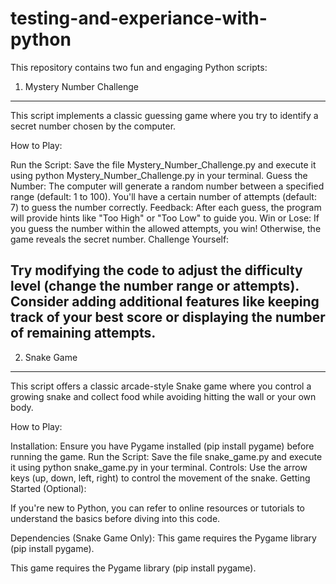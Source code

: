 # testing-and-experiance-with-python
 
This repository contains two fun and engaging Python scripts:

1. Mystery Number Challenge
----------------------------
This script implements a classic guessing game where you try to identify a secret number chosen by the computer.

How to Play:

Run the Script: Save the file Mystery_Number_Challenge.py and execute it using python Mystery_Number_Challenge.py in your terminal.
Guess the Number: The computer will generate a random number between a specified range (default: 1 to 100). You'll have a certain number of attempts (default: 7) to guess the number correctly.
Feedback: After each guess, the program will provide hints like "Too High" or "Too Low" to guide you.
Win or Lose: If you guess the number within the allowed attempts, you win! Otherwise, the game reveals the secret number.
Challenge Yourself:

Try modifying the code to adjust the difficulty level (change the number range or attempts).
Consider adding additional features like keeping track of your best score or displaying the number of remaining attempts.
----------------------------------------------------------------------------------------------------------------------------------------------------------------------------------
2. Snake Game
--------------
This script offers a classic arcade-style Snake game where you control a growing snake and collect food while avoiding hitting the wall or your own body.

How to Play:

Installation: Ensure you have Pygame installed (pip install pygame) before running the game.
Run the Script: Save the file snake_game.py and execute it using python snake_game.py in your terminal.
Controls: Use the arrow keys (up, down, left, right) to control the movement of the snake.
Getting Started (Optional):

If you're new to Python, you can refer to online resources or tutorials to understand the basics before diving into this code.

Dependencies (Snake Game Only):
This game requires the Pygame library (pip install pygame).



This game requires the Pygame library (pip install pygame).
